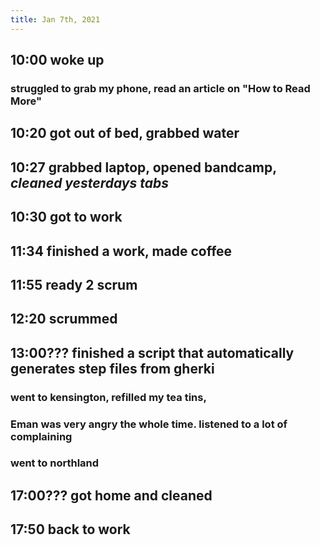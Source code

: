 ```yaml
---
title: Jan 7th, 2021
---
```


## 10:00 woke up
### struggled to grab my phone, read an article on "How to Read More"
## 10:20 got out of bed, grabbed water
## 10:27 grabbed laptop, opened bandcamp, *cleaned yesterdays tabs*
## 10:30 got to work
## 11:34 finished a work, made coffee
## 11:55 ready 2 scrum
## 12:20 scrummed
## 13:00??? finished a script that automatically generates step files from gherki
### went to kensington, refilled my tea tins,
### Eman was very angry the whole time. listened to a lot of complaining
### went to northland
## 17:00??? got home and cleaned
## 17:50 back to work
